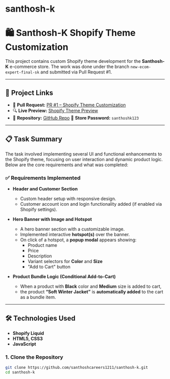 # santhosh-k
# 🛍️ Santhosh-K Shopify Theme Customization

This project contains custom Shopify theme development for the **Santhosh-K** e-commerce store. The work was done under the branch `new-ecom-expert-final-sk` and submitted via Pull Request #1.

---

## 🔗 Project Links

- 🧾 **Pull Request:** [PR #1 – Shopify Theme Customization](https://github.com/santhoshcareers1211/santhosh-k/pull/1)
- 🔍 **Live Preview:** [Shopify Theme Preview](https://santhosh-k-48-teststore.myshopify.com/?preview_theme_id=132607901759)
- 📁 **Repository:** [GitHub Repo](https://github.com/santhoshcareers1211/santhosh-k/tree/new-ecom-expert-final-sk)
 🔐 **Store Password:** `santhoshk123`

---

## 📋 Task Summary

The task involved implementing several UI and functional enhancements to the Shopify theme, focusing on user interaction and dynamic product logic. Below are the core requirements and what was completed:

### ✅ Requirements Implemented

- **Header and Customer Section**
  - Custom header setup with responsive design.
  - Customer account icon and login functionality added (if enabled via Shopify settings).

- **Hero Banner with Image and Hotspot**
  - A hero banner section with a customizable image.
  - Implemented interactive **hotspot(s)** over the banner.
  - On click of a hotspot, a **popup modal** appears showing:
    - Product name
    - Price
    - Description
    - Variant selectors for **Color** and **Size**
    - "Add to Cart" button

- **Product Bundle Logic (Conditional Add-to-Cart)**
  - When a product with **Black** color and **Medium** size is added to cart,
  - the product **“Soft Winter Jacket”** is **automatically added** to the cart as a bundle item.

---

## 🛠️ Technologies Used

- **Shopify Liquid**
- **HTML5, CSS3**
- **JavaScript**



### 1. Clone the Repository

```bash
git clone https://github.com/santhoshcareers1211/santhosh-k.git
cd santhosh-k
